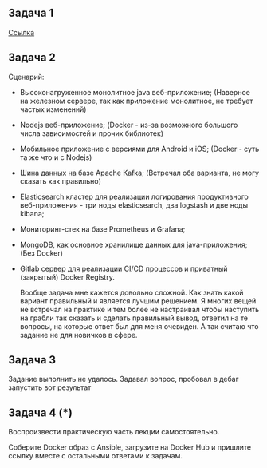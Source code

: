 ## Задача 1
  [Ссылка](https://hub.docker.com/layers/247061326/gorinich666/netology-nginx/v1.0/images/sha256-5c289ce8f8ae07794800c7c01b10527b386630a6d59d2d20a44c547ebbd833b8?context=repo)

## Задача 2

Сценарий:

  - Высоконагруженное монолитное java веб-приложение; (Наверное на железном сервере, так как приложение монолитное, не требует частых изменений)
  - Nodejs веб-приложение; (Docker - из-за возможного большого числа зависимостей и прочих библиотек)
  - Мобильное приложение c версиями для Android и iOS; (Docker - суть та же что и с Nodejs)
  - Шина данных на базе Apache Kafka; (Встречал оба варианта, не могу сказать как правильно)
  - Elasticsearch кластер для реализации логирования продуктивного веб-приложения - три ноды elasticsearch, два logstash и две ноды kibana;
  - Мониторинг-стек на базе Prometheus и Grafana;
  - MongoDB, как основное хранилище данных для java-приложения; (Без Docker)
  - Gitlab сервер для реализации CI/CD процессов и приватный (закрытый) Docker Registry.
    
    Вообще задача мне кажется довольно сложной. Как знать какой вариант правильный и является лучшим решением. Я многих вещей не встречал на практике и тем более не настраивал
    чтобы наступить на грабли так сказать и сделать правильный вывод, ответил на те вопросы, на которые ответ был для меня очевиден. А так считаю что задание не для новичков в сфере.

## Задача 3

   Задание выполнить не удалось. Задавал вопрос, пробовал в дебаг запустить вот результат
   
## Задача 4 (*)

Воспроизвести практическую часть лекции самостоятельно.

Соберите Docker образ с Ansible, загрузите на Docker Hub и пришлите ссылку вместе с остальными ответами к задачам.

